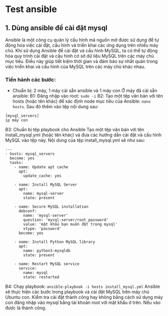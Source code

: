 # Test ansible
## 1. Dùng ansible để cài đặt mysql
Ansible là một công cụ quản lý cấu hình mã nguồn mở được sử dụng để tự động hóa việc cài đặt, cấu hình và triển khai các ứng dụng trên nhiều máy chủ. Khi sử dụng Ansible để cài đặt và cấu hình MySQL, ta có thể tự động hóa quy trình cài đặt và cấu hình cơ sở dữ liệu MySQL trên các máy chủ mục tiêu. Điều này giúp tiết kiệm thời gian và đảm bảo sự nhất quán trong việc triển khai và cấu hình của MySQL trên các máy chủ khác nhau.
### Tiến hành các bước:
- Chuẩn bị: 2 máy, 1 máy cài sẵn ansible và 1 máy con
  Ở máy đã cài sẵn ansible:
B1: Đăng nhập vào root: `sudo -i`
B2: Tạo một tệp văn bản với tên hosts (hoặc tên khác) để xác định node mục tiêu của Ansible: `nano hosts`. Sau đó thêm vào tệp nội dung sau:
```
[mysql_servers]
ip máy con 
```
B3: Chuẩn bị tệp playbook cho Ansible
Tạo một tệp văn bản với tên install_mysql.yml (hoặc tên khác) và đưa các hướng dẫn cài đặt và cấu hình MySQL vào tệp này. Nội dung của tệp install_mysql.yml sẽ như sau:
```
---
- hosts: mysql_servers
  become: yes
  tasks:
    - name: Update apt cache
      apt:
        update_cache: yes

    - name: Install MySQL Server
      apt:
        name: mysql-server
        state: present

    - name: Secure MySQL installation
      debconf:
        name: 'mysql-server'
        question: 'mysql-server/root_password'
        value: 'mật khẩu bạn muốn đặt trong mysql'
        vtype: 'password'
      become: yes

    - name: Install Python MySQL library
      apt:
        name: python3-mysqldb
        state: present

    - name: Restart MySQL service
      service:
        name: mysql
        state: restarted

```
B4: Chạy playbook: `ansible-playbook -i hosts install_mysql.yml`
Ansible sẽ thực hiện các bước trong playbook và cài đặt MySQL trên máy chủ Ubuntu con. Kiểm tra cài đặt thành công hay không bằng cách sử dụng máy con đăng nhập vào mysql bằng tài khoản root với mật khẩu ở trên. Nếu vào được là thành công.
